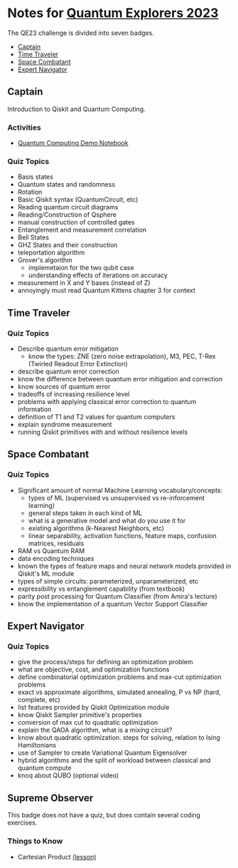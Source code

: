 # Notes for [Quantum Explorers 2023](https://challenges.quantum.ibm.com/quantum-explorers-23)
The QE23 challenge is divided into seven badges.
- [Captain](#captain)
- [Time Traveler](#time-traveler)
- [Space Combatant](#space-combatant)
- [Expert Navigator](#expert-navigator)


## Captain
Introduction to Qiskit and Quantum Computing.

### Activities
- [Quantum Computing Demo Notebook](./Captain/QE_Introductory_Demo_2023.ipynb)


### Quiz Topics
- Basis states
- Quantum states and randomness
- Rotation
- Basic Qiskit syntax (QuantumCircuit, etc)
- Reading quantum circuit diagrams
- Reading/Construction of Qsphere
- manual construction of controlled gates
- Entanglement and measurement correlation
- Bell States
- GHZ States and their construction
- teleportation algorithm
- Grover's algorithm
  - implemetaion for the two qubit case
  - understanding effects of iterations on accuracy
- measurement in X and Y bases (instead of Z)
- annoyingly must read Quantum Kittens chapter 3 for context


## Time Traveler

### Quiz Topics
- Describe quantum error mitigation
  - know the types: ZNE (zero noise extrapolation), M3, PEC, T-Rex (Twirled Readout Error Extinction)
- describe quantum error correction
- know the difference between quantum error mitigation and correction
- know sources of quantum error
- tradeoffs of increasing resilience level
- problems with applying classical error correction to quantum information
- definition of T1 and T2 values for quantum computers
- explain syndrome measurement
- running Qiskit primitives with and without resilience levels




## Space Combatant

### Quiz Topics
- Significant amount of normal Machine Learning vocabulary/concepts:
  - types of ML (supervised vs unsupervised vs re-inforcement learning)
  - general steps taken in each kind of ML
  - what is a generative model and what do you use it for
  - existing algorithms (k-Nearest Neighbors, etc)
  - linear separability, activation functions, feature maps, confusion matrices, residuals
- RAM vs Quantum RAM
- data encoding techniques
- known the types of feature maps and neural network models provided in Qiskit's ML module
- types of simple circuits: parameterized, unparameterized, etc
- expressibility vs entanglement capability (from textbook)
- parity post processing for Quantum Classifier (from Amira's lecture)
- know the implementation of a quantum Vector Support Classifier
 


## Expert Navigator

### Quiz Topics
- give the process/steps for defining an optimization problem
- what are objective, cost, and optimization functions
- define combinatorial optimization problems and max-cut optimization problems
- exact vs approximate algorithms, simulated annealing, P vs NP (hard, complete, etc)
- list features provided by Qiskit Optimization module
- know Qiskit Sampler primitive's properties
- conversion of max cut to quadratic optimization
- explain the QAOA algorithm, what is a mixing circuit?
- know about quadratic optimization.  steps for solving, relation to Ising Hamiltonians
- use of Sampler to create Variational Quantum Eigensolver
- hybrid algorithms and the split of workload between classical and quantum compute
- knoq about QUBO (optional video)



## Supreme Observer

This badge does not have a quiz, but does contain several coding exercises.

### Things to Know
- Cartesian Product [(lesson)](https://learning.quantum.ibm.com/course/basics-of-quantum-information/multiple-systems#classical-information)
